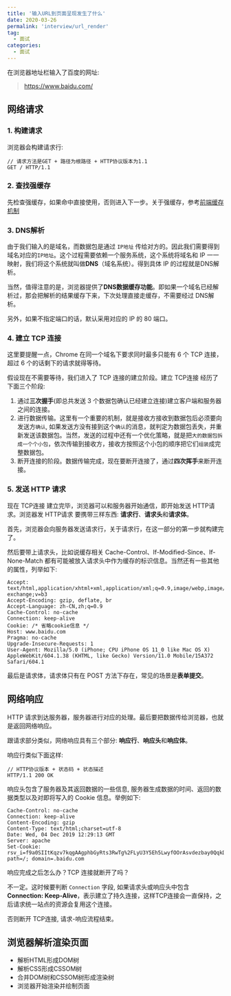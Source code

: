 ```yaml
---
title: '输入URL到页面呈现发生了什么'
date: 2020-03-26
permalink: 'interview/url_render'
tag:
  - 面试
categories:
  - 面试
---
```


在浏览器地址栏输入了百度的网址:

> https://www.baidu.com/

## 网络请求

### 1. 构建请求

浏览器会构建请求行:

```
// 请求方法是GET + 路径为根路径 + HTTP协议版本为1.1
GET / HTTP/1.1
```

### 2. 查找强缓存

先检查强缓存，如果命中直接使用，否则进入下一步。关于强缓存，参考[前端缓存机制](/fe_cache/)

### 3. DNS解析

由于我们输入的是域名，而数据包是通过 `IP地址` 传给对方的。因此我们需要得到域名对应的`IP地址`。这个过程需要依赖一个服务系统，这个系统将域名和 IP 一一映射，我们将这个系统就叫做**DNS**（域名系统）。得到具体 IP 的过程就是DNS解析。

当然，值得注意的是，浏览器提供了**DNS数据缓存功能**。即如果一个域名已经解析过，那会把解析的结果缓存下来，下次处理直接走缓存，不需要经过 DNS解析。

另外，如果不指定端口的话，默认采用对应的 IP 的 80 端口。

### 4. 建立 TCP 连接

这里要提醒一点，Chrome 在同一个域名下要求同时最多只能有 6 个 TCP 连接，超过 6 个的话剩下的请求就得等待。

假设现在不需要等待，我们进入了 TCP 连接的建立阶段。建立 TCP连接 经历了下面三个阶段:

1. 通过**三次握手**(即总共发送 3 个数据包确认已经建立连接)建立客户端和服务器之间的连接。
2. 进行数据传输。这里有一个重要的机制，就是接收方接收到数据包后必须要向发送方`确认`, 如果发送方没有接到这个`确认`的消息，就判定为数据包丢失，并重新发送该数据包。当然，发送的过程中还有一个优化策略，就是把`大的数据包拆成一个个小包`，依次传输到接收方，接收方按照这个小包的顺序把它们`组装`成完整数据包。
3. 断开连接的阶段。数据传输完成，现在要断开连接了，通过**四次挥手**来断开连接。

### 5. 发送 HTTP 请求

现在 TCP连接 建立完毕，浏览器可以和服务器开始通信，即开始发送 HTTP请求。浏览器发 HTTP请求 要携带三样东西: **请求行**、**请求头**和**请求体**。

首先，浏览器会向服务器发送请求行，关于请求行，在这一部分的第一步就构建完了。

然后要带上请求头，比如说缓存相关 Cache-Control、If-Modified-Since、If-None-Match 都有可能被放入请求头中作为缓存的标识信息。当然还有一些其他的属性，列举如下:

```
Accept: text/html,application/xhtml+xml,application/xml;q=0.9,image/webp,image/apng,*/*;q=0.8,application/signed-exchange;v=b3
Accept-Encoding: gzip, deflate, br
Accept-Language: zh-CN,zh;q=0.9
Cache-Control: no-cache
Connection: keep-alive
Cookie: /* 省略cookie信息 */
Host: www.baidu.com
Pragma: no-cache
Upgrade-Insecure-Requests: 1
User-Agent: Mozilla/5.0 (iPhone; CPU iPhone OS 11_0 like Mac OS X) AppleWebKit/604.1.38 (KHTML, like Gecko) Version/11.0 Mobile/15A372 Safari/604.1
```

最后是请求体，请求体只有在 POST 方法下存在，常见的场景是**表单提交**。

## 网络响应

HTTP 请求到达服务器，服务器进行对应的处理。最后要把数据传给浏览器，也就是返回网络响应。

跟请求部分类似，网络响应具有三个部分: **响应行**、**响应头**和**响应体**。

响应行类似下面这样:

```
// HTTP协议版本 + 状态码 + 状态描述
HTTP/1.1 200 OK
```

响应头包含了服务器及其返回数据的一些信息, 服务器生成数据的时间、返回的数据类型以及对即将写入的 Cookie 信息。举例如下:

```
Cache-Control: no-cache
Connection: keep-alive
Content-Encoding: gzip
Content-Type: text/html;charset=utf-8
Date: Wed, 04 Dec 2019 12:29:13 GMT
Server: apache
Set-Cookie: rsv_i=f9a0SIItKqzv7kqgAAgphbGyRts3RwTg%2FLyU3Y5Eh5LwyfOOrAsvdezbay0QqkDqFZ0DfQXby4wXKT8Au8O7ZT9UuMsBq2k; path=/; domain=.baidu.com
```

响应完成之后怎么办？TCP 连接就断开了吗？

不一定。这时候要判断 `Connection` 字段, 如果请求头或响应头中包含 **Connection: Keep-Alive**，表示建立了持久连接，这样TCP连接会一直保持，之后请求统一站点的资源会复用这个连接。

否则断开 TCP连接, 请求-响应流程结束。

## 浏览器解析渲染页面

- 解析HTML形成DOM树
- 解析CSS形成CSSOM树
- 合并DOM树和CSSOM树形成渲染树
- 浏览器开始渲染并绘制页面
